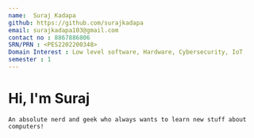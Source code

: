 ```yaml
---
name:  Suraj Kadapa
github: https://github.com/surajkadapa
email: surajkadapa103@gmail.com
contact no : 8867886806
SRN/PRN : <PES2202200348>
Domain Interest : Low level software, Hardware, Cybersecurity, IoT
semester : 1
---
```


# Hi, I'm Suraj
    An absolute nerd and geek who always wants to learn new stuff about computers!
